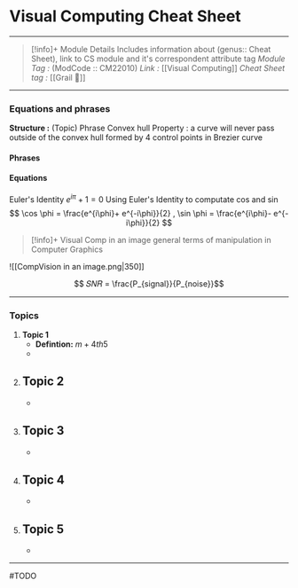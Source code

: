 # Visual Computing Cheat Sheet
---
> [!info]+ Module Details
> Includes information about (genus:: Cheat Sheet), link to CS module and it's correspondent attribute tag 
> *Module Tag :* (ModCode :: CM22010) 
> *Link :* [[Visual Computing]]
> *Cheat Sheet tag :* [[Grail 🩷]]

---
### Equations and phrases
**Structure :** (Topic) Phrase
Convex hull Property : a curve will never pass outside of the convex hull formed by 4 control points in Brezier curve
#### Phrases

#### Equations
Euler's Identity $e^{i\pi} +1=0$
Using Euler's Identity to computate cos and sin
$$
\cos \phi = \frac{e^{i\phi}+ e^{-i\phi}}{2} , \sin \phi = \frac{e^{i\phi}- e^{-i\phi}}{2}
$$

> [!info]+ Visual Comp in an image 
> general terms of manipulation in Computer Graphics 
>
![[CompVision in an image.png|350]]

$$ 𝑆𝑁𝑅 = \frac{P_{signal}}{P_{noise}}$$ 

---
### Topics
1. **Topic 1**
    - **Defintion:** $m+4th5$
    - 
2. **Topic 2**
    - 
    - 
3. **Topic 3**
    - 
    - 
4. **Topic 4**
    - 
    - 
5. **Topic 5**
    - 
    - 

---
#TODO 